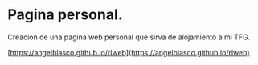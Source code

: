 Pagina personal.
=====
Creacion de una pagina web personal que sirva de alojamiento a mi TFG.

[https://angelblasco.github.io/rlweb](https://angelblasco.github.io/rlweb)

